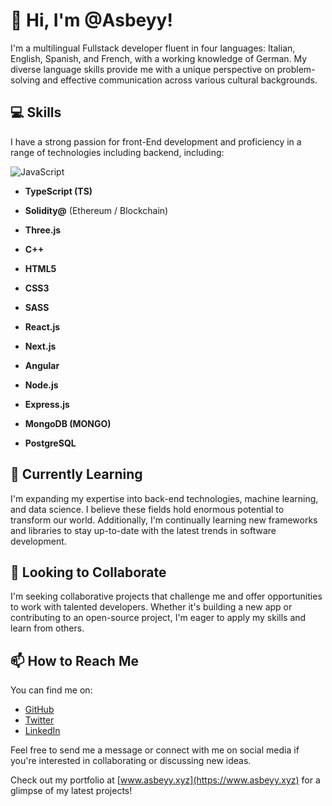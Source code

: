 # 👋 Hi, I'm @Asbeyy!

I'm a multilingual Fullstack developer fluent in four languages: Italian, English, Spanish, and French, with a working knowledge of German. My diverse language skills provide me with a unique perspective on problem-solving and effective communication across various cultural backgrounds.



## 💻 Skills

I have a strong passion for front-End development and proficiency in a range of technologies including backend, including:

![JavaScript](https://img.shields.io/badge/-JavaScript-yellow?logo=javascript)
- **TypeScript (TS)**
- **Solidity@** (Ethereum / Blockchain)
- **Three.js**
- **C++**
- **HTML5**
- **CSS3**
- **SASS**

- **React.js**
- **Next.js**
- **Angular**

- **Node.js**
- **Express.js**
- **MongoDB (MONGO)**
- **PostgreSQL**


## 🌱 Currently Learning

I'm expanding my expertise into back-end technologies, machine learning, and data science. I believe these fields hold enormous potential to transform our world. Additionally, I'm continually learning new frameworks and libraries to stay up-to-date with the latest trends in software development.

## 💞️ Looking to Collaborate

I'm seeking collaborative projects that challenge me and offer opportunities to work with talented developers. Whether it's building a new app or contributing to an open-source project, I'm eager to apply my skills and learn from others.

## 📫 How to Reach Me

You can find me on:

- [GitHub](https://github.com/Asbeyy)
- [Twitter](https://twitter.com/_sBey)
- [LinkedIn](https://www.linkedin.com/in/federico-lacchini-799099181/)

Feel free to send me a message or connect with me on social media if you're interested in collaborating or discussing new ideas.

Check out my portfolio at [www.asbeyy.xyz](https://www.asbeyy.xyz) for a glimpse of my latest projects!


<!---
Asbeyy/Asbeyy is a ✨ special ✨ repository because its `README.md` (this file) appears on your GitHub profile.
You can click the Preview link to take a look at your changes.
--->
